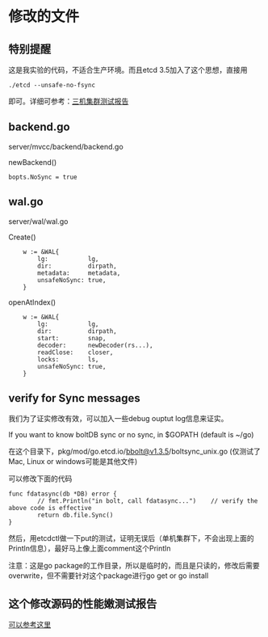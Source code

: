 # 修改的文件

## 特别提醒

这是我实验的代码，不适合生产环境。而且etcd 3.5加入了这个思想，直接用
```
./etcd --unsafe-no-fsync
```
即可。详细可参考：[三机集群测试报告](Three-nodes-benchmark.md)

## backend.go

server/mvcc/backend/backend.go

newBackend()
```
bopts.NoSync = true
```

## wal.go

server/wal/wal.go

Create()
```
	w := &WAL{
		lg:           lg,
		dir:          dirpath,
		metadata:     metadata,
		unsafeNoSync: true,
	}
```

openAtIndex()
```
	w := &WAL{
		lg:           lg,
		dir:          dirpath,
		start:        snap,
		decoder:      newDecoder(rs...),
		readClose:    closer,
		locks:        ls,
		unsafeNoSync: true,
	}
```

## verify for Sync messages

我们为了证实修改有效，可以加入一些debug ouptut log信息来证实。

If you want to know boltDB sync or no sync, in $GOPATH (default is ~/go)

在这个目录下，pkg/mod/go.etcd.io/bbolt@v1.3.5/boltsync_unix.go (仅测试了Mac, Linux or windows可能是其他文件)

可以修改下面的代码
```
func fdatasync(db *DB) error {
        // fmt.Println("in bolt, call fdatasync...")    // verify the above code is effective
        return db.file.Sync()
}
```

然后，用etcdctl做一下put的测试，证明无误后（单机集群下，不会出现上面的Println信息），最好马上像上面comment这个Println

注意：这是go package的工作目录，所以是临时的，而且是只读的，修改后需要overwrite，但不需要针对这个package进行go get or go install

## 这个修改源码的性能嫩测试报告

[可以参考这里](Three-nodes-by-modi-source-code.md)
